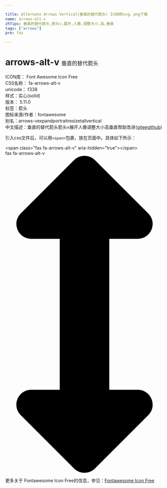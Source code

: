 ```yaml
---

title: Alternate Arrows Vertical(垂直的替代箭头) ICON转svg、png下载
name: arrows-alt-v
zhTips: 垂直的替代箭头,箭头v,展开,人像,调整大小,高,垂直
tags: ["arrows"]
pre: fas

---
```


# arrows-alt-v  <small style="font-size: 60%;font-weight: 100">垂直的替代箭头</small>


<div class="detail-page">
<p>
<span>
ICON库：
<span class="badge-secondary badge">Font Awesome Icon Free</span> 
</span>
<br/>
<span>
CSS名称：
<span class="badge-secondary badge">fa-arrows-alt-v</span> 
</span>
<br/>
<span>
unicode：
<span class="badge-secondary badge">f338</span> 
<copy-btn content='f338' btn-title=""></copy-btn>
<copy-btn :content='String.fromCodePoint(parseInt("f338", 16))' btn-title="复制U"></copy-btn>
</span><br/><span>样式：<span class="badge-light badge">实心(solid)</span></span>
<br/>
<span>
版本：
<span class="badge-secondary badge">5.11.0</span> 
</span><br/><span>标签：<span class="badge-light badge"><router-link to="/tags/arrows.html">箭头</router-link></span></span>
<br/>
<span>图标来源/作者：<span class="badge-light badge">fontawesome</span></span> 
<br/>
<span>别名：<span class="badge-light badge">arrows-v</span><span class="badge-light badge">expand</span><span class="badge-light badge">portrait</span><span class="badge-light badge">resize</span><span class="badge-light badge">tall</span><span class="badge-light badge">vertical</span></span><br/><span class="zh-detail">中文描述：<span class="badge-primary badge">垂直的替代箭头</span><span class="badge-primary badge">箭头v</span><span class="badge-primary badge">展开</span><span class="badge-primary badge">人像</span><span class="badge-primary badge">调整大小</span><span class="badge-primary badge">高</span><span class="badge-primary badge">垂直</span><span class="help-link"><span>帮助改进</span>(<a href="https://gitee.com/liuwave/icon-helper/edit/master/json/fontawesome/solid/arrows-alt-v.json" target="_blank" rel="noopener noreferrer">gitee</a><a href="https://github.com/liuwave/icon-helper/edit/master/json/fontawesome/solid/arrows-alt-v.json" target="_blank" rel="noopener noreferrer">github</a></span>)</span><br/>
</p>
</div>
<div class="alert alert-dark">
  <i class="fas fa-arrows-alt-v fa-xs"></i>
  <i class="fas fa-arrows-alt-v fa-sm"></i>
  <i class="fas fa-arrows-alt-v fa-lg"></i>
  <i class="fas fa-arrows-alt-v fa-2x"></i>
  <i class="fas fa-arrows-alt-v fa-3x"></i>
  <i class="fas fa-arrows-alt-v fa-5x"></i>
  <i class="fas fa-arrows-alt-v fa-7x"></i>
</div>
<div>
  <p>引入css文件后，可以用<code>&lt;span&gt;</code>包裹，放在页面中。具体如下所示：    
  </p>
  <div class="alert alert-primary" style="font-size: 14px">
    &lt;span class="fas fa-arrows-alt-v" aria-hidden="true"&gt;&lt;/span&gt;
    <copy-btn content='<span class="fas fa-arrows-alt-v" aria-hidden="true"></span>'></copy-btn>
  </div>
  <div class="alert alert-secondary">
    <i class="fas fa-arrows-alt-v"
    style="font-size: 24px"
    aria-hidden="true"></i> fas fa-arrows-alt-v
    <copy-btn content="fas fa-arrows-alt-v" btn-title="复制图标名称"></copy-btn>
  </div>
</div>
<div id="svg" class="svg-wrap">
<svg xmlns="http://www.w3.org/2000/svg" viewBox="0 0 256 512"><path d="M214.059 377.941H168V134.059h46.059c21.382 0 32.09-25.851 16.971-40.971L144.971 7.029c-9.373-9.373-24.568-9.373-33.941 0L24.971 93.088c-15.119 15.119-4.411 40.971 16.971 40.971H88v243.882H41.941c-21.382 0-32.09 25.851-16.971 40.971l86.059 86.059c9.373 9.373 24.568 9.373 33.941 0l86.059-86.059c15.12-15.119 4.412-40.971-16.97-40.971z"/></svg>
</div>
<detail full-name='fa-arrows-alt-v'></detail>
    
<div><p>更多关于  Fontawesome Icon Free的信息，参见：<a target="_blank" href="https://iconhelper.cn/fontawesome.html">Fontawesome Icon Free</a>
</p></div>
